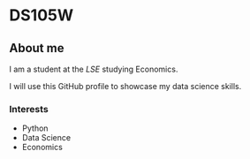 # DS105W
## About me

I am a student at the _LSE_ studying Economics.

I will use this GitHub profile to showcase my data science skills.

### Interests

- Python 
- Data Science
- Economics
